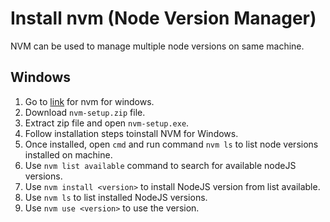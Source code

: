 # Install nvm (Node Version Manager)

NVM can be used to manage multiple node versions on same machine.

## Windows

1. Go to [link](https://github.com/coreybutler/nvm-windows/releases) for nvm for windows.
2. Download `nvm-setup.zip` file.
3. Extract zip file and open `nvm-setup.exe`.
4. Follow installation steps toinstall  NVM for Windows.
5. Once installed, open `cmd` and run command `nvm ls` to list node versions installed on machine.
6. Use `nvm list available` command to search for available nodeJS versions.
7. Use `nvm install <version>` to install NodeJS version from list available.
8. Use `nvm ls` to list installed NodeJS versions.
9. Use `nvm use <version>` to use the version.
